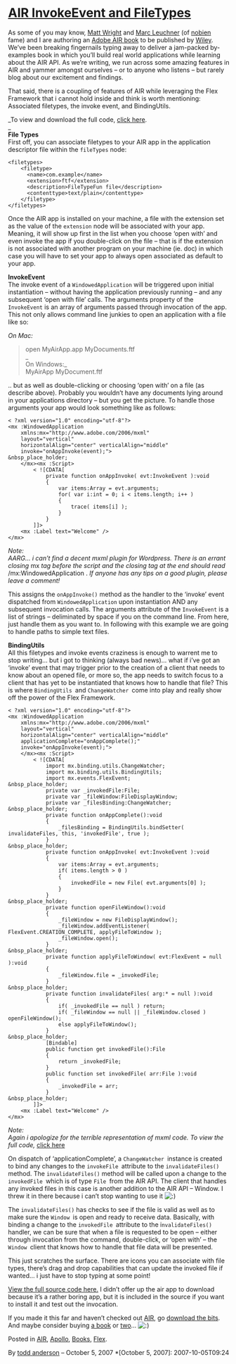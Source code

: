 # [AIR InvokeEvent and FileTypes](http://custardbelly.com/blog/2007/10/05/air-invokeevent-and-filetypes/)

As some of you may know, [Matt Wright](http://www.designhonky.com/) and [Marc Leuchner](http://www.forwardatlantic.com/marc/2006/) (of [nobien](http://blog.nobien.net/) fame) and I are authoring an [Adobe AIR book](http://www.amazon.com/Adobe-AIR-Create-Modify-Reuse/dp/0470182075/ref=pd_bbs_sr_6/002-5985048-8156021?ie=UTF8&s=books&qid=1191543407&sr=8-6) to be published by [Wiley](http://www.wiley.com/WileyCDA/). We’ve been breaking fingernails typing away to deliver a jam-packed by-examples book in which you’ll build real world applications while learning about the AIR API. As we’re writing, we run across some amazing features in AIR and yammer amongst ourselves – or to anyone who listens – but rarely blog about our excitement and findings.

That said, there is a coupling of features of AIR while leveraging the Flex Framework that i cannot hold inside and think is worth mentioning: Associated filetypes, the invoke event, and BindingUtils. 

_To view and download the full code, [click here](http://custardbelly.com/downloads/air/FileTypeFun).  
_  
**File Types**  
First off, you can associate filetypes to your AIR app in the application descriptor file within the `fileTypes` node:
    
    <filetypes>
        <filetype>
          <name>com.example</name>
          <extension>ftf</extension>
          <description>FileTypeFun file</description>
          <contenttype>text/plain</contenttype>
        </filetype>
    </filetypes>

Once the AIR app is installed on your machine, a file with the extension set as the value of the `extension` node will be associated with your app. Meaning, it will show up first in the list when you choose ‘open with’ and even invoke the app if you double-click on the file – that is if the extension is not associated with another program on your machine (ie. doc) in which case you will have to set your app to always open associated as default to your app.

**InvokeEvent**  
The invoke event of a `WindowedApplication` will be triggered upon initial instantiation – without having the application previously running – and any subsequent ‘open with file’ calls. The arguments property of the `InvokeEvent` is an array of arguments passed through invocation of the app. This not only allows command line junkies to open an application with a file like so:

_On Mac:_  
>open MyAirApp.app MyDocuments.ftf  
_  
On Windows:_  
>MyAirApp MyDocument.ftf

.. but as well as double-clicking or choosing ‘open with’ on a file (as describe above). Probably you wouldn’t have any documents lying around in your applications directory – but you get the picture. To handle those arguments your app would look something like as follows:
    
    < ?xml version="1.0" encoding="utf-8"?>
    <mx :WindowedApplication 
        xmlns:mx="http://www.adobe.com/2006/mxml"
        layout="vertical" 
        horizontalAlign="center" verticalAlign="middle"
        invoke="onAppInvoke(event);">
    &nbsp_place_holder;
        </mx><mx :Script>
            < ![CDATA[
                private function onAppInvoke( evt:InvokeEvent ):void
                {
                    var items:Array = evt.arguments;
                    for( var i:int = 0; i < items.length; i++ )
                    {
                        trace( items[i] );
                    }
                }
            ]]>
        <mx :Label text="Welcome" />
    </mx>

_Note:  
AARG… i can’t find a decent mxml plugin for Wordpress. There is an errant closing_ mx _tag before the script and the closing tag at the end should read_ /mx:WindowedApplication . _If anyone has any tips on a good plugin, please leave a comment!_

This assigns the `onAppInvoke()` method as the handler to the ‘invoke’ event dispatched from `WindowedApplication` upon instantiation AND any subsequent invocation calls. The arguments attribute of the `InvokeEvent` is a list of strings – deliminated by space if you on the command line. From here, just handle them as you want to. In following with this example we are going to handle paths to simple text files.

**BindingUtils**  
All this filetypes and invoke events craziness is enough to warrent me to stop writing… but i got to thinking (always bad news)… what if i’ve got an ‘invoke’ event that may trigger prior to the creation of a client that needs to know about an opened file, or more so, the app needs to switch focus to a client that has yet to be instantiated that knows how to handle that file? This is where `BindingUtils `and `ChangeWatcher `come into play and really show off the power of the Flex Framework.
    
    < ?xml version="1.0" encoding="utf-8"?>
    <mx :WindowedApplication 
        xmlns:mx="http://www.adobe.com/2006/mxml"
        layout="vertical" 
        horizontalAlign="center" verticalAlign="middle"
        applicationComplete="onAppComplete();"
        invoke="onAppInvoke(event);">
        </mx><mx :Script>
            < ![CDATA[
                import mx.binding.utils.ChangeWatcher;
                import mx.binding.utils.BindingUtils;
                import mx.events.FlexEvent;
    &nbsp_place_holder;
                private var _invokedFile:File;
                private var _fileWindow:FileDisplayWindow;
                private var _filesBinding:ChangeWatcher;
    &nbsp_place_holder;
                private function onAppComplete():void
                {
                    _filesBinding = BindingUtils.bindSetter( invalidateFiles, this, 'invokedFile', true );
                }
    &nbsp_place_holder;
                private function onAppInvoke( evt:InvokeEvent ):void
                {
                    var items:Array = evt.arguments;
                    if( items.length > 0 )
                    {
                        invokedFile = new File( evt.arguments[0] );
                    }    
                }
    &nbsp_place_holder;
                private function openFileWindow():void
                {
                    _fileWindow = new FileDisplayWindow();
                    _fileWindow.addEventListener( FlexEvent.CREATION_COMPLETE, applyFileToWindow );
                    _fileWindow.open();
                }
    &nbsp_place_holder;
                private function applyFileToWindow( evt:FlexEvent = null ):void
                {
                    _fileWindow.file = _invokedFile;
                }
    &nbsp_place_holder;
                private function invalidateFiles( arg:* = null ):void
                {
                    if( _invokedFile == null ) return;
                    if( _fileWindow == null || _fileWindow.closed ) openFileWindow();
                    else applyFileToWindow();
                }
    &nbsp_place_holder;
                [Bindable]
                public function get invokedFile():File
                {
                    return _invokedFile;
                }
                public function set invokedFile( arr:File ):void
                {
                    _invokedFile = arr;
                }
    &nbsp_place_holder;
            ]]>
        <mx :Label text="Welcome" />
    </mx>

_Note:  
Again i apologize for the terrible representation of mxml code. To view the full code,_ [click here](http://custardbelly.com/downloads/air/FileTypeFun)

On dispatch of ‘applicationComplete’, a `ChangeWatcher `instance is created to bind any changes to the `invokeFile `attribute to the `invalidateFiles()` method. The `invalidateFiles()` method will be called upon a change to the `invokedFile `which is of type `File `from the AIR API. The client that handles any invoked files in this case is another addition to the AIR API – Window. I threw it in there because i can’t stop wanting to use it ![:)](http://custardbelly.com/blog/wp-includes/images/smilies/icon_smile.gif)

The `invalidateFiles()` has checks to see if the file is valid as well as to make sure the `Window `is open and ready to receive data. Basically, with binding a change to the `invokedFile `attribute to the i`nvalidateFiles()` handler, we can be sure that when a file is requested to be open – either through invocation from the command, double-click, or ‘open with’ – the `Window `client that knows how to handle that file data will be presented.

This just scratches the surface. There are icons you can associate with file types, there’s drag and drop capabilities that can update the invoked file if wanted… i just have to stop typing at some point!

[View the full source code here.](http://custardbelly.com/downloads/air/FileTypeFun) I didn’t offer up the air app to download because it’s a rather boring app, but it is included in the source if you want to install it and test out the invocation.

If you made it this far and haven’t checked out [AIR](http://labs.adobe.com/technologies/air/), go [download the bits](http://labs.adobe.com/). And maybe consider buying [a book](http://www.amazon.com/Adobe-AIR-Create-Modify-Reuse/dp/0470182075/ref=pd_bbs_sr_6/002-5985048-8156021?ie=UTF8&s=books&qid=1191552882&sr=8-6) or [ two](http://amazon.com/s/ref=nb_ss_gw/102-6567738-0807350?initialSearch=1&url=search-alias%3Daps&field-keywords=Adobe+AIR&Go.x=0&Go.y=0&Go=Go)… ![:)](http://custardbelly.com/blog/wp-includes/images/smilies/icon_smile.gif)

Posted in [AIR](http://custardbelly.com/blog/category/air/), [Apollo](http://custardbelly.com/blog/category/apollo/), [Books](http://custardbelly.com/blog/category/books/), [Flex](http://custardbelly.com/blog/category/flex/).

By [todd anderson](http://custardbelly.com/blog/author/todd-anderson/) – October 5, 2007
  *[October 5, 2007]: 2007-10-05T09:24
